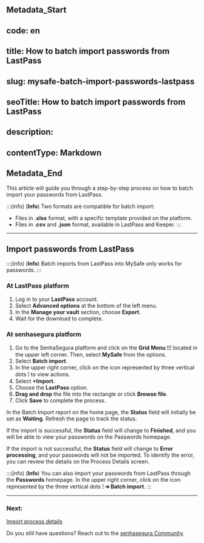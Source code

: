 ## Metadata_Start 
## code: en
## title: How to batch import passwords from LastPass 
## slug: mysafe-batch-import-passwords-lastpass 
## seoTitle: How to batch import passwords from LastPass 
## description:  
## contentType: Markdown 
## Metadata_End
This article will guide you through a step-by-step process on how to batch import your passwords from LastPass.

:::(info) (**Info**)
Two formats are compatible for batch import:
* Files in **.xlsx** format, with a specific template provided on the platform.
* Files in **.csv** and **.json** format, available in LastPass and Keeper.
:::
***
## Import passwords from LastPass

:::(info) (**Info**)
Batch imports from LastPass into MySafe only works for passwords.
:::
### At LastPass platform

1. Log in to your **LastPass** account.
2. Select **Advanced options** at the bottom of the left menu.
3. In the **Manage your vault** section, choose **Export**.
4. Wait for the download to complete.

### At senhasegura platform

1. Go to the SenhaSegura platform and click on the **Grid Menu ⁝⁝⁝** located in the upper left corner. Then, select **MySafe** from the options.
2. Select **Batch import**.
3. In the upper right corner, click on the icon represented by three vertical dots **⁝** to view actions.
4. Select **+Import**.
5. Choose the **LastPass** option.
6. **Drag and drop** the file into the rectangle or click **Browse file**.
7. Click **Save** to complete the process.

In the Batch Import report on the home page, the **Status** field will initially be set as **Waiting**. Refresh the page to track the status.

If the import is successful, the **Status** field will change to **Finished**, and you will be able to view your passwords on the Passwords homepage.

If the import is not successful, the **Status** field will change to **Error processing**, and your passwords will not be imported. To identify the error, you can review the details on the Process Details screen.

:::(info) (**Info**)
You can also import your passwords from LastPass through the **Passwords** homepage. In the upper right corner, click on the icon represented by the three vertical dots **⁝ ➔ Batch import**.
:::
***
### Next:
[Import process details](/v3-32/docs/mysafe-import-process-details)

Do you still have questions? Reach out to the [senhasegura Community](https://community.senhasegura.io/).
